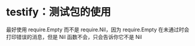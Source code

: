 # testify：测试包的使用
<p id="kYs9Nu1a7CFjxZBsx69VQp">

最好使用 require.Empty 而不是 require.Nil，因为 require.Empty 在未通过时会打印错误的消息，但是 Nil 函数不会，只会告诉你它不是 Nil

</p>
